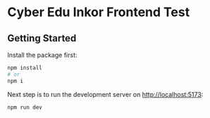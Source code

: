 # Cyber Edu Inkor Frontend Test

## Getting Started

Install the package first:

```bash
npm install
# or
npm i
```

Next step is to run the development server on [http://localhost:5173](http://localhost:5173):

```bash
npm run dev
```
